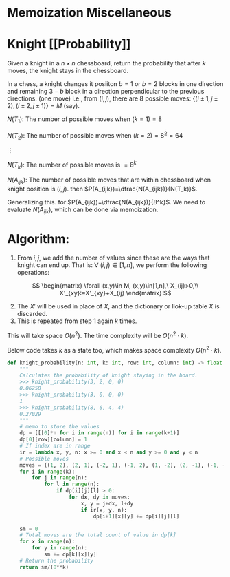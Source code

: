 # Memoization Miscellaneous
# Knight [[Probability]]
Given a knight in a $n\times n$ chessboard, return the probability that after $k$ moves, the knight stays in the chessboard.

In a chess, a knight changes it posiiton $b=1$ or $b=2$ blocks in one direction and remaining $3-b$ block in a direction perpendicular to the previous directions. (one move)
i.e., from $(i,j)$, there are $8$ possible moves: $\{(i\pm1,j\pm2),(i\pm2,j\pm1)\}=M$ (say). 

$N(T_1)$: The number of possible moves when $(k=1)=8$

$N(T_2)$: The number of possible moves when $(k=2)=8^2=64$

$\vdots$

$N(T_k)$: The number of possible moves is $=8^k$

$N(A_{ijk})$: The number of possible moves that are within chessboard when knight position is $(i,j)$.  then $P(A_{ijk})=\dfrac{N(A_{ijk})}{N(T_k)}$.

Generalizing this. for $P(A_{ijk})=\dfrac{N(A_{ijk})}{8^k}$. We need to evaluate $N(A_{ijk})$, which can be done via memoization.

# Algorithm:

1. From $i,j$, we add the number of values since these are the ways that knight can end up. That is: $\forall\ (i,j)\in[1,n],$ we perform the following operations:

$$
\begin{matrix}
\forall (x,y)\in M, (x,y)\in[1,n],\ X_{ij}>0,\\
X'_{xy}:=X'_{xy}+X_{ij}
\end{matrix}
$$

2. The $X'$ will be used in place of $X$, and the dictionary or llok-up table $X$ is discarded.
3. This is repeated from step 1 again $k$ times.

This will take space $O(n^2)$. The time complexity will be $O(n^2\cdot k)$.

Below code takes $k$ as a state too, which makes space complexity $O(n^2\cdot k)$.

```python
def knight_probability(n: int, k: int, row: int, column: int) -> float:
    """
    Calculates the probability of knight staying in the board.
    >>> knight_probability(3, 2, 0, 0)
    0.06250
    >>> knight_probability(3, 0, 0, 0)
    1
    >>> knight_probability(8, 6, 4, 4)
    0.27029
    """
    # memo to store the values
    dp = [[[0]*n for i in range(n)] for i in range(k+1)]
    dp[0][row][column] = 1
    # If index are in range
    ir = lambda x, y, n: x >= 0 and x < n and y >= 0 and y < n
    # Possible moves
    moves = ((1, 2), (2, 1), (-2, 1), (-1, 2), (1, -2), (2, -1), (-1, -2), (-2, -1))
    for i in range(k):
        for j in range(n):
            for l in range(n):
                if dp[i][j][l] > 0:
                    for dx, dy in moves:
                        x, y = j+dx, l+dy
                        if ir(x, y, n):
                            dp[i+1][x][y] += dp[i][j][l]

    sm = 0
    # Total moves are the total count of value in dp[k]
    for x in range(n):
        for y in range(n):
            sm += dp[k][x][y]
    # Return the probability
    return sm/(8**k)
```
